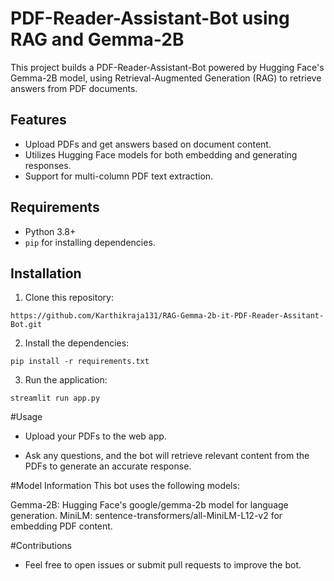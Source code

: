 # PDF-Reader-Assistant-Bot using RAG and Gemma-2B

This project builds a PDF-Reader-Assistant-Bot powered by Hugging Face's Gemma-2B model, using Retrieval-Augmented Generation (RAG) to retrieve answers from PDF documents.

## Features

- Upload PDFs and get answers based on document content.
- Utilizes Hugging Face models for both embedding and generating responses.
- Support for multi-column PDF text extraction.

## Requirements

- Python 3.8+
- `pip` for installing dependencies.

## Installation

1. Clone this repository:


``https://github.com/Karthikraja131/RAG-Gemma-2b-it-PDF-Reader-Assitant-Bot.git``



2. Install the dependencies:

``pip install -r requirements.txt``

3. Run the application:

``streamlit run app.py``

#Usage
* Upload your PDFs to the web app.

* Ask any questions, and the bot will retrieve relevant content from the PDFs to generate an accurate response.


#Model Information
This bot uses the following models:

Gemma-2B: Hugging Face's google/gemma-2b model for language generation.
MiniLM: sentence-transformers/all-MiniLM-L12-v2 for embedding PDF content.

#Contributions

* Feel free to open issues or submit pull requests to improve the bot.


